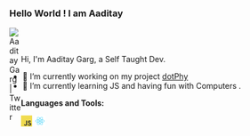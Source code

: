 ### Hello World ! I am Aaditay 


<a href="https://twitter.com/_aaditaygarg">
  <img align="left" alt="Aaditay Garg | Twitter" width="21px" src="https://seeklogo.com/images/T/twitter-logo-A84FE9258E-seeklogo.com.png" />
</a> 

<br />
<br />

Hi, I'm  Aaditay Garg, a Self Taught Dev.

- 🔭 I’m currently working on my project [dotPhy](https://github.com/dotphy/lab-dotphy)
- 🌱 I’m currently learning  JS and having fun with Computers  .

 

**Languages and Tools:**  

<code><img height="20" src="https://raw.githubusercontent.com/github/explore/80688e429a7d4ef2fca1e82350fe8e3517d3494d/topics/javascript/javascript.png"></code>
<code><img height="20" src="https://raw.githubusercontent.com/github/explore/80688e429a7d4ef2fca1e82350fe8e3517d3494d/topics/react/react.png"></code>
 
 
 
